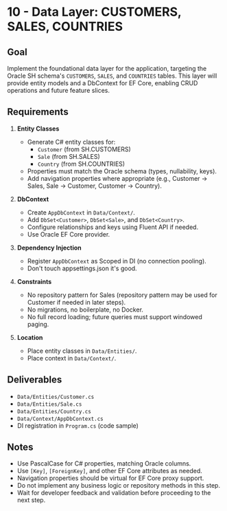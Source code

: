 # 10 - Data Layer: CUSTOMERS, SALES, COUNTRIES

## Goal
Implement the foundational data layer for the application, targeting the Oracle SH schema's `CUSTOMERS`, `SALES`, and `COUNTRIES` tables. This layer will provide entity models and a DbContext for EF Core, enabling CRUD operations and future feature slices.

## Requirements

1. **Entity Classes**
   - Generate C# entity classes for:
     - `Customer` (from SH.CUSTOMERS)
     - `Sale` (from SH.SALES)
     - `Country` (from SH.COUNTRIES)
   - Properties must match the Oracle schema (types, nullability, keys).
   - Add navigation properties where appropriate (e.g., Customer → Sales, Sale → Customer, Customer → Country).

2. **DbContext**
   - Create `AppDbContext` in `Data/Context/`.
   - Add `DbSet<Customer>`, `DbSet<Sale>`, and `DbSet<Country>`.
   - Configure relationships and keys using Fluent API if needed.
   - Use Oracle EF Core provider.

3. **Dependency Injection**
   - Register `AppDbContext` as Scoped in DI (no connection pooling).
   - Don't touch appsettings.json it's good.

4. **Constraints**
   - No repository pattern for Sales (repository pattern may be used for Customer if needed in later steps).
   - No migrations, no boilerplate, no Docker.
   - No full record loading; future queries must support windowed paging.

5. **Location**
   - Place entity classes in `Data/Entities/`.
   - Place context in `Data/Context/`.

## Deliverables
- `Data/Entities/Customer.cs`
- `Data/Entities/Sale.cs`
- `Data/Entities/Country.cs`
- `Data/Context/AppDbContext.cs`
- DI registration in `Program.cs` (code sample)


## Notes
- Use PascalCase for C# properties, matching Oracle columns.
- Use `[Key]`, `[ForeignKey]`, and other EF Core attributes as needed.
- Navigation properties should be virtual for EF Core proxy support.
- Do not implement any business logic or repository methods in this step.
- Wait for developer feedback and validation before proceeding to the next step. 